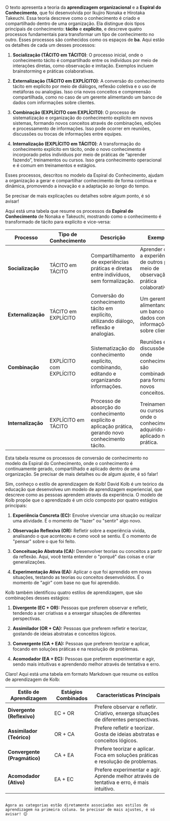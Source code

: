 O texto apresenta a teoria da **aprendizagem organizacional** e a **Espiral do Conhecimento**, que foi desenvolvida por Ikujiro Nonaka e Hirotaka Takeuchi. Essa teoria descreve como o conhecimento é criado e compartilhado dentro de uma organização. Ela distingue dois tipos principais de conhecimento: **tácito** e **explícito**, e descreve quatro processos fundamentais para transformar um tipo de conhecimento no outro. Esses processos são conhecidos como os espaços de **ba**. Aqui estão os detalhes de cada um desses processos:

1. **Socialização (TÁCITO em TÁCITO)**: O processo inicial, onde o conhecimento tácito é compartilhado entre os indivíduos por meio de interações diretas, como observação e imitação. Exemplos incluem brainstorming e práticas colaborativas.

2. **Externalização (TÁCITO em EXPLÍCITO)**: A conversão do conhecimento tácito em explícito por meio de diálogos, reflexão coletiva e o uso de metáforas ou analogias. Isso cria novos conceitos e compreensão compartilhada, como no caso de um gerente alimentando um banco de dados com informações sobre clientes.

3. **Combinação (EXPLÍCITO com EXPLÍCITO)**: O processo de sistematização e organização do conhecimento explícito em novos sistemas, formando novos conceitos através de combinações, edições e processamento de informações. Isso pode ocorrer em reuniões, discussões ou trocas de informações entre equipes.

4. **Internalização (EXPLÍCITO em TÁCITO)**: A transformação do conhecimento explícito em tácito, onde o novo conhecimento é incorporado pelos indivíduos por meio de práticas de “aprender fazendo”, treinamentos ou cursos. Isso gera conhecimento operacional e é comum em treinamentos e estágios.

Esses processos, descritos no modelo da Espiral do Conhecimento, ajudam a organização a gerar e compartilhar conhecimento de forma contínua e dinâmica, promovendo a inovação e a adaptação ao longo do tempo.

Se precisar de mais explicações ou detalhes sobre algum ponto, é só avisar!

Aqui está uma tabela que resume os processos da **Espiral do Conhecimento** de Nonaka e Takeuchi, mostrando como o conhecimento é transformado de tácito para explícito e vice-versa:

| **Processo**     | **Tipo de Conhecimento**  | **Descrição**                                                                                   | **Exemplo**                                                                      |
|------------------|---------------------------|-------------------------------------------------------------------------------------------------|----------------------------------------------------------------------------------|
| **Socialização** | TÁCITO em TÁCITO           | Compartilhamento de experiências práticas e diretas entre indivíduos, sem formalização.         | Aprender com a experiência de outros por meio de observação ou prática colaborativa. |
| **Externalização**| TÁCITO em EXPLÍCITO        | Conversão do conhecimento tácito em explícito, utilizando diálogo, reflexão e analogias.         | Um gerente alimentando um banco de dados com informações sobre clientes.          |
| **Combinação**    | EXPLÍCITO com EXPLÍCITO    | Sistematização do conhecimento explícito, combinando, editando e organizando informações.        | Reuniões e discussões onde conhecimentos são combinados para formar novos conceitos. |
| **Internalização**| EXPLÍCITO em TÁCITO        | Processo de absorção do conhecimento explícito e aplicação prática, gerando novo conhecimento tácito. | Treinamentos ou cursos onde o conhecimento adquirido é aplicado na prática.       |

Esta tabela resume os processos de conversão de conhecimento no modelo da Espiral do Conhecimento, onde o conhecimento é continuamente gerado, compartilhado e aplicado dentro de uma organização. Se precisar de mais detalhes ou de algum ajuste, é só falar!

Sim, conheço o estilo de aprendizagem de Kolb! David Kolb é um teórico da educação que desenvolveu um modelo de aprendizagem experiencial, que descreve como as pessoas aprendem através da experiência. O modelo de Kolb propõe que o aprendizado é um ciclo composto por quatro estágios principais:

1. **Experiência Concreta (EC):** Envolve vivenciar uma situação ou realizar uma atividade. É o momento de "fazer" ou "sentir" algo novo.

2. **Observação Reflexiva (OR):** Refletir sobre a experiência vivida, analisando o que aconteceu e como você se sentiu. É o momento de "pensar" sobre o que foi feito.

3. **Conceituação Abstrata (CA):** Desenvolver teorias ou conceitos a partir da reflexão. Aqui, você tenta entender o "porquê" das coisas e criar generalizações.

4. **Experimentação Ativa (EA):** Aplicar o que foi aprendido em novas situações, testando as teorias ou conceitos desenvolvidos. É o momento de "agir" com base no que foi aprendido.

Kolb também identificou quatro estilos de aprendizagem, que são combinações desses estágios:

1. **Divergente (EC + OR):** Pessoas que preferem observar e refletir, tendendo a ser criativas e a enxergar situações de diferentes perspectivas.

2. **Assimilador (OR + CA):** Pessoas que preferem refletir e teorizar, gostando de ideias abstratas e conceitos lógicos.

3. **Convergente (CA + EA):** Pessoas que preferem teorizar e aplicar, focando em soluções práticas e na resolução de problemas.

4. **Acomodador (EA + EC):** Pessoas que preferem experimentar e agir, sendo mais intuitivas e aprendendo melhor através de tentativa e erro.



Claro! Aqui está uma tabela em formato Markdown que resume os estilos de aprendizagem de Kolb:

| Estilo de Aprendizagem         | Estágios Combinados       | Características Principais                                                                 |
|--------------------------------|---------------------------|-------------------------------------------------------------------------------------------|
| **Divergente (Reflexivo)**     | EC + OR                  | Prefere observar e refletir. Criativo, enxerga situações de diferentes perspectivas.       |
| **Assimilador (Teórico)**      | OR + CA                  | Prefere refletir e teorizar. Gosta de ideias abstratas e conceitos lógicos.                |
| **Convergente (Pragmático)**   | CA + EA                  | Prefere teorizar e aplicar. Foca em soluções práticas e resolução de problemas.            |
| **Acomodador (Ativo)**         | EA + EC                  | Prefere experimentar e agir. Aprende melhor através de tentativa e erro, é mais intuitivo. |
```

Agora as categorias estão diretamente associadas aos estilos de aprendizagem na primeira coluna. Se precisar de mais ajustes, é só avisar! 😊